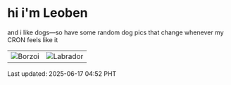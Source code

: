 # hi i'm Leoben

and i like dogs—so have some random dog pics that change whenever my CRON feels like it

|  |  |
|--------|----------|
| ![Borzoi](https://random-dog-vercel.vercel.app/api/random-borzoi?v=1750107170) | ![Labrador](https://random-dog-vercel.vercel.app/api/random-labrador?v=1750107170) |

Last updated: 2025-06-17 04:52 PHT
